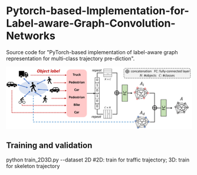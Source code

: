 # Pytorch-based-Implementation-for-Label-aware-Graph-Convolution-Networks
Source code for "PyTorch-based implementation of label-aware graph representation for multi-class trajectory pre-diction".
<p align="center">
  <img src="res/graph.png"/>
</p>

## Training and validation
python train_2D3D.py --dataset 2D #2D: train for traffic trajectory; 3D: train for skeleton trajectory



